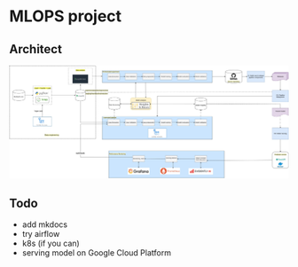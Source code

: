 # **MLOPS project**

## Architect

![alt text](architect.png "Architect")


## Todo
- add mkdocs
- try airflow
- k8s (if you can)
- serving model on Google Cloud Platform